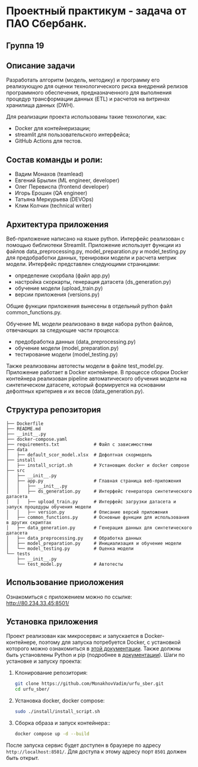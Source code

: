 # Проектный практикум - задача от ПАО Сбербанк. 
## Группа 19

## Описание задачи

Разработать алгоритм (модель, методику) и программу его реализующую для оценки технологического риска внедрений релизов программного обеспечения, предназначенного для выполнения процедур трансформации данных (ETL) и расчетов на витринах хранилища данных (DWH).

Для реализации проекта использованы такие технологии, как:
- Docker для контейнеризации;
- streamlit для пользовательского интерфейса;
- GitHub Actions для тестов.
  
## Состав команды и роли:
 - Вадим Монахов (teamlead)
 - Евгений Брылин (ML engineer, developer)
 - Олег Перевиспа (frontend developer)
 - Игорь Ерошин (QA engineer)
 - Татьяна Меркурьева (DEVOps)
 - Клим Колчин (technical writer)


## Архитектура приложения

Веб-приложение написано на языке python. Интерфейс реализован с помощью библиотеки Streamlit. Приложение использует функции из файлов data_preprocessing.py, model_preparation.py и model_testing.py для предобработки данных, тренировки модели и расчета метрик модели.
Интерфейс представлен следующими страницами: 
- определение скорбала (файл app.py)
- настройка скоркарты, генерация датасета (ds_generation.py)
- обучение модели (upload_train.py)
- версии приложения (versions.py)

Общие функции приложения вынесены в отдельный python файл common_functions.py. 

Обучение ML модели реализовано в виде набора python файлов, отвечающих за следующие части процесса:
- предобработка данных (data_preprocessing.py)
- обучение модели (model_preparation.py)
- тестирование модели (model_testing.py)

Также реализованы автотесты модели в файле test_model.py.
Приложение работает в Docker контейнере. В процессе сборки Docker контейнера реализован pipeline автоматического обучения модели на синтетическом датасете, который формируется на основании дефолтных критериев и их весов (data_generation.py). 



## Структура репозитория

```plaintext
├── Dockerfile
├── README.md
├── __init__.py
├── docker-compose.yaml
├── requirements.txt             # Файл с зависимостями
├── data
│   ├── default_scor_model.xlsx  # Дефолтная скормодель
├── install
│   ├── install_script.sh        # Установщик docker и docker compose
├── src
│   ├── __init__.py
│   ├── app.py                   # Главная страница веб-приложения
│   │   ├── __init__.py
│   │   ├── ds_generation.py     # Интерфейс генератора синтетического датасета
│   │   ├── upload_train.py      # Интерфейс загрузки датасета и запуск процедуры обучения модели
│   │   ├── version.py           # Описание версий приложения
│   ├── common_functions.py      # Основные функции для использования в других скриптах
│   ├── data_generation.py       # Генерация данных для синтетического датасета
│   ├── data_preprocessing.py    # Обработка данных
│   ├── model_preparation.py     # Инициализация и обучение модели
│   └── model_testing.py         # Оценка модели
└── tests
    ├── __init__.py
    └── test_model.py            # Автотесты
```

## Использование приоложения 
Ознакомиться с приложением можно по ссылке: http://80.234.33.45:8501/

## Установка приложения 
Проект реализован как микросервис и запускается в Docker-контейнере, поэтому для запуска потребуется Docker, с установкой которого можно ознакомиться в [этой документации](https://docs.docker.com/). Также должны быть установлены Python и pip (подробнее в [документации](https://docs.python.org/3/)). Шаги по установке и запуску проекта:

1. Клонирование репозитория:
   ```bash
   git clone https://github.com/MonakhovVadim/urfu_sber.git
   cd urfu_sber/
   ```

2. Установка docker, docker compose:
   ```bash
   sudo ./install/install_script.sh
   ```

3. Сборка образа и запуск контейнера::
   ```bash
   docker compose up -d --build
   ```

После запуска сервис будет доступен в браузере по адресу ```http://localhost:8501/```. Для доступа к этому адресу порт ```8501``` должен быть открыт.
